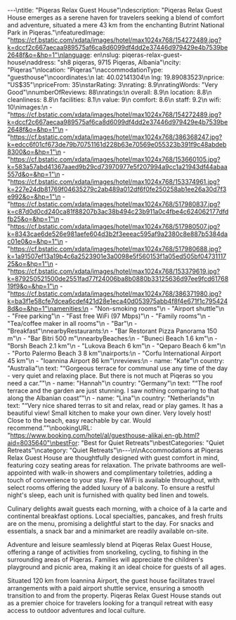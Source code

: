 ---\ntitle: "Piqeras Relax Guest House"\ndescription: "Piqeras Relax Guest House emerges as a serene haven for travelers seeking a blend of comfort and adventure, situated a mere 43 km from the enchanting Butrint National Park in Piqeras."\nfeaturedImage: "https://cf.bstatic.com/xdata/images/hotel/max1024x768/154272489.jpg?k=dccf2c667aecaa989575af6ca8d6099df4dd2e37446d979429e4b7539be2648f&o=&hp=1"\nlanguage: en\nslug: piqeras-relax-guest-house\naddress: "sh8 piqeras, 9715 Piqeras, Albania"\ncity: "Piqeras"\nlocation: "Piqeras"\naccommodationType: "guesthouse"\ncoordinates:\n  lat: 40.02141304\n  lng: 19.89083523\nprice: "US$35"\npriceFrom: 35\nstarRating: 3\nrating: 8.9\nratingWords: "Very Good"\nnumberOfReviews: 88\nratings:\n  overall: 8.9\n  location: 8.8\n  cleanliness: 8.8\n  facilities: 8.1\n  value: 9\n  comfort: 8.6\n  staff: 9.2\n  wifi: 10\nimages:\n  - "https://cf.bstatic.com/xdata/images/hotel/max1024x768/154272489.jpg?k=dccf2c667aecaa989575af6ca8d6099df4dd2e37446d979429e4b7539be2648f&o=&hp=1"\n  - "https://cf.bstatic.com/xdata/images/hotel/max1024x768/386368247.jpg?k=edcc6f01cf673de79b70751161d228b63e70569e055323b391f9c48abdeb8300&o=&hp=1"\n  - "https://cf.bstatic.com/xdata/images/hotel/max1024x768/153660105.jpg?k=583a57abd41367aaed9b29cd73970977e5f207994a9cc1a21943df44abaa557d&o=&hp=1"\n  - "https://cf.bstatic.com/xdata/images/hotel/max1024x768/153374961.jpg?k=227e24db81769f04635279c2ab489a012df6f0fe250258ab1ee26a30d7f3e992&o=&hp=1"\n  - "https://cf.bstatic.com/xdata/images/hotel/max1024x768/517980837.jpg?k=c87d0d0cd240ca81f88207b3ac38b494c23b911a0c4fbe4c624062177dfdfb25&o=&hp=1"\n  - "https://cf.bstatic.com/xdata/images/hotel/max1024x768/517980507.jpg?k=8343cae6de526e981aefe604d3b2f3eeeac595af9a2380c8e887b5384dac01e0&o=&hp=1"\n  - "https://cf.bstatic.com/xdata/images/hotel/max1024x768/517980688.jpg?k=1a91507ef13a19b4c6a2523901e3a0098e5f560153f1a05ed505bf0473111725&o=&hp=1"\n  - "https://cf.bstatic.com/xdata/images/hotel/max1024x768/153379619.jpg?k=879250521500de2551fad77f24006ba8b0880b33125636d97ee9fcd6176819f9&o=&hp=1"\n  - "https://cf.bstatic.com/xdata/images/hotel/max1024x768/386371980.jpg?k=ba3f1e58cfe7dcea6cdef421d28e1eca40d053975abb4f8f4e671f1c7954248d&o=&hp=1"\namenities:\n  - "Non-smoking rooms"\n  - "Airport shuttle"\n  - "Free parking"\n  - "Fast free WiFi (97 Mbps)"\n  - "Family rooms"\n  - "Tea/coffee maker in all rooms"\n  - "Bar"\n  - "Breakfast"\nnearbyRestaurants:\n  - "Bar Restorant Pizza Panorama 150 m"\n  - "Bar Bitri 500 m"\nnearbyBeaches:\n  - "Buneci Beach 1.6 km"\n  - "Borsh Beach 2.1 km"\n  - "Lukova Beach 6 km"\n  - "Qeparo Beach 6 km"\n  - "Porto Palermo Beach 3 8 km"\nairports:\n  - "Corfu International Airport 45 km"\n  - "Ioannina Airport 86 km"\nreviews:\n  - name: "Kate"\n    country: "Australia"\n    text: "“Gorgeous terrace for communal use any time of the day - very quiet and relaxing place. But there is not much at Piqeras so you need a car.”"\n  - name: "Hannah"\n    country: "Germany"\n    text: "“The roof terrace and the garden are just stunning. I saw nothing comparing to that along the Albanian coast”"\n  - name: "Lina"\n    country: "Netherlands"\n    text: "“Very nice shared terras to sit and relax, read or play games. It has a beautiful view! Small kitchen to make your own diner. Very lovely host! Close to the beach, easy reachable by car. Would recommend.”"\nbookingURL: "https://www.booking.com/hotel/al/guesthouse-alikaj.en-gb.html?aid=8035640"\nbestFor: "Best for Quiet Retreats"\nbestCategories: "Quiet Retreats"\ncategory: "Quiet Retreats"\n---\n\nAccommodations at Piqeras Relax Guest House are thoughtfully designed with guest comfort in mind, featuring cozy seating areas for relaxation. The private bathrooms are well-appointed with walk-in showers and complimentary toiletries, adding a touch of convenience to your stay. Free WiFi is available throughout, with select rooms offering the added luxury of a balcony. To ensure a restful night's sleep, each unit is furnished with quality bed linen and towels.

Culinary delights await guests each morning, with a choice of à la carte and continental breakfast options. Local specialties, pancakes, and fresh fruits are on the menu, promising a delightful start to the day. For snacks and essentials, a snack bar and a minimarket are readily available on-site.

Adventure and leisure seamlessly blend at Piqeras Relax Guest House, offering a range of activities from snorkeling, cycling, to fishing in the surrounding areas of Piqeras. Families will appreciate the children's playground and picnic area, making it an ideal choice for guests of all ages.

Situated 120 km from Ioannina Airport, the guest house facilitates travel arrangements with a paid airport shuttle service, ensuring a smooth transition to and from the property. Piqeras Relax Guest House stands out as a premier choice for travelers looking for a tranquil retreat with easy access to outdoor adventures and local culture.